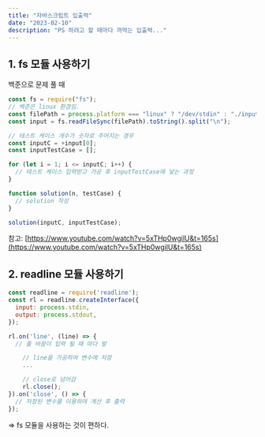 ```yaml
---
title: "자바스크립트 입출력"
date: "2023-02-10"
description: "PS 하려고 할 때마다 까먹는 입출력..."
---
```


## 1. fs 모듈 사용하기

백준으로 문제 풀 때

```jsx
const fs = require("fs");
// 백준은 linux 환경임.
const filePath = process.platform === "linux" ? "/dev/stdin" : "./input.txt";
const input = fs.readFileSync(filePath).toString().split("\n");

// 테스트 케이스 개수가 숫자로 주어지는 경우
const inputC = +input[0];
const inputTestCase = [];

for (let i = 1; i <= inputC; i++) {
  // 테스트 케이스 입력받고 가공 후 inputTestCase에 넣는 과정
}

function solution(n, testCase) {
  // solution 작성
}

solution(inputC, inputTestCase);
```

참고: [https://www.youtube.com/watch?v=5xTHp0wgilU&t=165s](https://www.youtube.com/watch?v=5xTHp0wgilU&t=165s)

## 2. readline 모듈 사용하기

```jsx
const readline = require('readline');
const rl = readline.createInterface({
  input: process.stdin,
  output: process.stdout,
});

rl.on('line', (line) => {
  // 줄 바꿈이 입력 될 때 마다 발

	// line을 가공하여 변수에 저장
	...

	// close로 넘어감
	rl.close();
}).on('close', () => {
  // 저장된 변수를 이용하여 계산 후 출력
});
```

⇒ fs 모듈을 사용하는 것이 편하다.
